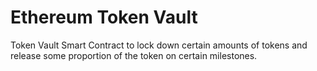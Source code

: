 # Ethereum Token Vault

Token Vault Smart Contract to lock down certain amounts of tokens and release some proportion of the token on certain milestones.